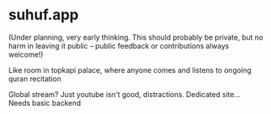 # suhuf.app
(Under planning, very early thinking. This should probably be private, but no harm in leaving it public – public feedback or contributions always welcome!)

Like room in topkapi palace, where anyone comes and listens to ongoing quran recitation

Global stream? Just youtube isn't good, distractions. Dedicated site... Needs basic backend
